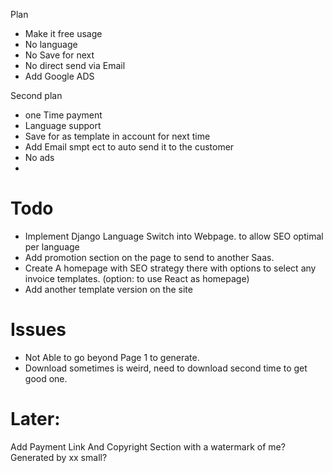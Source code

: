 


Plan
- Make it free usage
- No language
- No Save for next
- No direct send via Email
- Add Google ADS


Second plan
- one Time payment
- Language support
- Save for as template in account for next time
- Add Email smpt ect to auto send it to the customer
- No ads
- 


# Todo
- Implement Django Language Switch into Webpage. to allow SEO optimal per language
- Add promotion section on the page to send to another Saas.
- Create A homepage with SEO strategy there with options to select any invoice templates. (option: to use React as homepage)
- Add another template version on the site 


# Issues
- Not Able to go beyond Page 1 to generate.
- Download sometimes is weird, need to download second time to get good one.


# Later:
Add Payment Link 
And Copyright Section with a watermark of me? 
Generated by xx small? 

